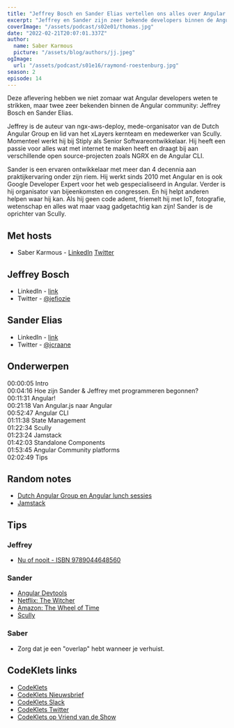 ```yaml
---
title: "Jeffrey Bosch en Sander Elias vertellen ons alles over Angular development"
excerpt: "Jeffrey en Sander zijn zeer bekende developers binnen de Angular community, zij vertellen in deze aflevering alles over Angular development"
coverImage: "/assets/podcast/s02e01/thomas.jpg"
date: "2022-02-21T20:07:01.337Z"
author:
  name: Saber Karmous
  picture: "/assets/blog/authors/jj.jpeg"
ogImage:
  url: "/assets/podcast/s01e16/raymond-roestenburg.jpg"
season: 2
episode: 14
---
```


Deze aflevering hebben we niet zomaar wat Angular developers weten te strikken, maar twee zeer bekenden binnen de Angular community: Jeffrey Bosch en Sander Elias.

Jeffrey is de auteur van ngx-aws-deploy, mede-organisator van de Dutch Angular Group en lid van het xLayers kernteam en medewerker van Scully. Momenteel werkt hij bij Stiply als Senior Softwareontwikkelaar. Hij heeft een passie voor alles wat met internet te maken heeft en draagt ​​bij aan verschillende open source-projecten zoals NGRX en de Angular CLI.

Sander is een ervaren ontwikkelaar met meer dan 4 decennia aan praktijkervaring onder zijn riem. Hij werkt sinds 2010 met Angular en is ook Google Developer Expert voor het web gespecialiseerd in Angular. Verder is hij organisator van bijeenkomsten en congressen. En hij helpt anderen helpen waar hij kan. Als hij geen code ademt, friemelt hij met IoT, fotografie, wetenschap en alles wat maar vaag gadgetachtig kan zijn! Sander is de oprichter van Scully.

## Met hosts

- Saber Karmous - [LinkedIn](https://www.linkedin.com/in/saberkarmous/) [Twitter](https://twitter.com/sdotone)

## Jeffrey Bosch

- LinkedIn - [link](https://www.linkedin.com/in/jeffrey-b-90496827/)
- Twitter - [@jefiozie](https://twitter.com/jefiozie)

## Sander Elias

- LinkedIn - [link](https://www.linkedin.com/in/sanderelias/)
- Twitter - [@jcraane](https://twitter.com/esosanderelias)

## Onderwerpen

00:00:05 Intro  
00:04:16 Hoe zijn Sander & Jeffrey met programmeren begonnen?  
00:11:31 Angular!  
00:21:18 Van Angular.js naar Angular  
00:52:47 Angular CLI  
01:11:38 State Management  
01:22:34 Scully  
01:23:24 Jamstack  
01:42:03 Standalone Components  
01:53:45 Angular Community platforms  
02:02:49 Tips

## Random notes

- [Dutch Angular Group en Angular lunch sessies](https://dutchangular.org/talks)
- [Jamstack](https://jamstack.org/)

## Tips

### Jeffrey

- [Nu of nooit - ISBN 9789044648560](https://www.bol.com/nl/nl/f/nu-of-nooit/9300000042078177/)

### Sander

- [Angular Devtools](https://angular.io/guide/devtools)
- [Netflix: The Witcher](https://www.netflix.com/title/80189685)
- [Amazon: The Wheel of Time](https://www.primevideo.com/detail/0U3073DE9J38JXZ5WLZW5O8MH3)
- [Scully](https://scully.io/)

### Saber

- Zorg dat je een "overlap" hebt wanneer je verhuist.

## CodeKlets links

- [CodeKlets](https://codeklets.nl)
- [CodeKlets Nieuwsbrief](https://codeklets.nl/newsletter)
- [CodeKlets Slack](https://join.slack.com/t/codeklets/shared_invite/enQtNzQ4MTI4MTMxNzY2LWYzNTk0NzE1YzdkNDczYTg1MDBjZDIyZjkzMThmYTBkZTY3ZTBhNDYyOGY4OWQxZGExM2Q5NzA2ZDM0NGY1ZGM)
- [CodeKlets Twitter](https://twitter.com/codeklets)
- [CodeKlets op Vriend van de Show](https://vriendvandeshow.nl/codeklets)
